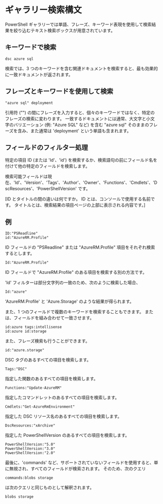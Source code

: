 # ギャラリー検索構文

PowerShell ギャラリーでは単語、フレーズ、キーワード表現を使用して検索結果を絞り込むテキスト検索ボックスが用意されています。

## キーワードで検索

    dsc azure sql

検索では、3 つのキーワードを含む関連ドキュメントを検索すると、最も効果的に一致ドキュメントが返されます。

## フレーズとキーワードを使用して検索

    "azure sql" deployment

引用符 ("") の間にフレーズを入力すると、個々のキーワードではなく、特定のフレーズの検索に変わります。
一致するドキュメントには通常、大文字と小文字のバリエーション (例: "Azure SQL" など) を含む "azure sql" そのままのフレーズを含み、また通常は 'deployment' という単語も含まれます。

## フィールドのフィルター処理

特定の項目 ID (または 'Id'、'id') を検索するか、検索語句の前にフィールド名を付けて他の特定のフィールドを検索します。

検索可能フィールドは現在、'Id'、'Version'、'Tags'、'Author'、'Owner'、'Functions'、'Cmdlets'、'DscResources'、'PowerShellVersion' です。

[ID とタイトルの間の違いは何ですか。 ID とは、コンソールで使用する名前です。 タイトルとは、検索結果の項目ページの上部に表示される内容です。]

## 例

    ID:"PSReadline"
    id:"AzureRM.Profile"

ID フィールドの "PSReadline" または "AzureRM.Profile" 項目をそれぞれ検索するとします。

    Id:"AzureRM.Profile"

ID フィールドで "AzureRM.Profile" のある項目を検索する別の方法です。

'Id' フィルターは部分文字列の一致のため、次のように検索した場合、

    Id:"azure"
    
'AzureRM.Profile' と 'Azure.Storage' のような結果が得られます。

また、1 つのフィールドで複数のキーワードを検索することもできます。 または、フィールドを組み合わせて一致させます。

    id:azure tags:intellisense
    id:azure id:storage

また、フレーズ検索も行うことができます。

    id:"azure.storage"


DSC タグのあるすべての項目を検索します。

    Tags:"DSC"

指定した関数のあるすべての項目を検索します。

    Functions:"Update-AzureRM"

指定したコマンドレットのあるすべての項目を検索します。
    
    Cmdlets:"Get-AzureRmEnvironment"

指定した DSC リソース名のあるすべての項目を検索します。

    DscResources:"xArchive"

指定した PowerShellVersion のあるすべての項目を検索します。

    PowerShellVersion:"5.0"
    PowerShellVersion:"3.0"
    PowerShellVersion:"2.0"


最後に、'commands' など、サポートされていないフィールドを使用すると、単に無視され、すべてのフィールドが検索されます。 そのため、次のクエリ

    commands:blobs storage
    
は次のクエリと同じものとして解釈されます。

    blobs storage



<!--HONumber=Aug16_HO3-->


